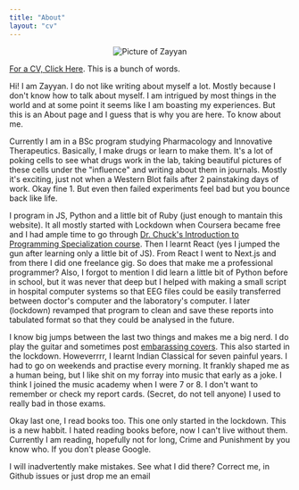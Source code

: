```yaml
---
title: "About"
layout: "cv"
---
```


<p align="center">
  <img src="/profile_pic.jpg" alt="Picture of Zayyan"/>
</p>

[For a CV, Click Here](/cv). This is a bunch of words.

Hi! I am Zayyan. I do not like writing about myself a lot. Mostly because I don't know how to talk about myself. I am intrigued by most things in the world and at some point it seems like I am boasting my experiences. But this is an About page and I guess that is why you are here. To know about me.

Currently I am in a BSc program studying Pharmacology and Innovative Therapeutics. Basically, I make drugs or learn to make them. It's a lot of poking cells to see what drugs work in the lab, taking beautiful pictures of these cells under the "influence" and writing about them in journals. Mostly it's exciting, just not when a Western Blot fails after 2 painstaking days of work. Okay fine 1. But even then failed experiments feel bad but you bounce back like life.

I program in JS, Python and a little bit of Ruby (just enough to mantain this website). It all mostly started with Lockdown when Coursera became free and I had ample time to go through [Dr. Chuck's Introduction to Programming Specialization course](https://www.py4e.com/). Then I learnt React (yes I jumped the gun after learning only a little bit of JS). From React I went to Next.js and from there I did one freelance gig. So does that make me a professional programmer? Also, I forgot to mention I did learn a little bit of Python before in school, but it was never that deep but I helped with making a small script in hospital computer systems so that EEG files could be easily transferred between doctor's computer and the laboratory's computer. I later (lockdown) revamped that program to clean and save these reports into tabulated format so that they could be analysed in the future.

I know big jumps between the last two things and makes me a big nerd. I do play the guitar and sometimes post [embarassing covers](https://www.youtube.com/channel/UCV5BPrngFODD_vv73Z32EWQ). This also started in the lockdown. Howeverrrr, I learnt Indian Classical for seven painful years. I had to go on weekends and practise every morning. It frankly shaped me as a human being, but I like shit on my forray into music that early as a joke. I think I joined the music academy when I were 7 or 8. I don't want to remember or check my report cards. (Secret, do not tell anyone) I used to really bad in those exams.

Okay last one, I read books too. This one only started in the lockdown. This is a new habbit. I hated reading books before, now I can't live without them. Currently I am reading, hopefully not for long, Crime and Punishment by you know who. If you don't please Google.

I will inadvertently make mistakes. See what I did there? Correct me, in Github issues or just drop me an email
